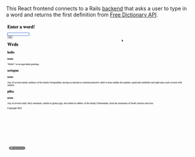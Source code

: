 This React frontend connects to a Rails [backend](https://github.com/sararsaurus/dictionary-api) that asks a user to type in a word and returns the first definition from [Free Dictionary API](https://dictionaryapi.dev/).

![](demo.gif)
